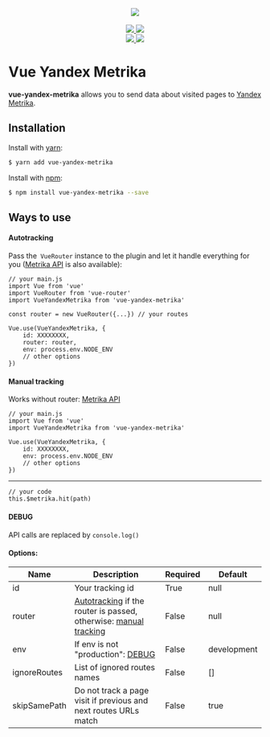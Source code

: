 <p align="center">
    <img src="https://i.imgur.com/iu7VdZ7.png" />
    <br>
    <br>
    <a href="https://badge.fury.io/js/vue-yandex-metrika">
        <img src="https://badge.fury.io/js/vue-yandex-metrika.svg" />
    </a>
    <a href="https://www.npmjs.com/package/vue-yandex-metrika">
        <img src="https://img.shields.io/npm/dm/vue-yandex-metrika.svg" />
    </a>
    <br>
    <a href="https://travis-ci.org/vchaptsev/vue-yandex-metrika">
        <img src="https://travis-ci.org/vchaptsev/vue-yandex-metrika.svg?branch=master" />
    </a>
    <a href='https://coveralls.io/github/vchaptsev/vue-yandex-metrika?branch=master'>
        <img src='https://coveralls.io/repos/github/vchaptsev/vue-yandex-metrika/badge.svg?branch=master' />
    </a>
</p>


# Vue Yandex Metrika

**vue-yandex-metrika** allows you to send data about visited pages to [Yandex Metrika].

## Installation

Install with [yarn]:

  ```bash
  $ yarn add vue-yandex-metrika
  ```

Install with [npm]:

  ```bash
  $ npm install vue-yandex-metrika --save
  ```


## Ways to use

#### <a name="autotracking">Autotracking</a>

Pass the` VueRouter` instance to the plugin and let it handle everything for you ([Metrika API] is also available):

    // your main.js
    import Vue from 'vue'
    import VueRouter from 'vue-router'
    import VueYandexMetrika from 'vue-yandex-metrika'                               

    const router = new VueRouter({...}) // your routes

    Vue.use(VueYandexMetrika, {
        id: XXXXXXXX,
        router: router,
        env: process.env.NODE_ENV
        // other options
    })



#### <a name="manual">Manual tracking</a>

Works without router: [Metrika API]

    // your main.js
    import Vue from 'vue'
    import VueYandexMetrika from 'vue-yandex-metrika'                               

    Vue.use(VueYandexMetrika, {
        id: XXXXXXXX,
        env: process.env.NODE_ENV
        // other options
    })

___

    // your code
    this.$metrika.hit(path)


#### <a name="debug">DEBUG</a>

API calls are replaced by `console.log()`


#### Options:

| Name           | Description                                                                                           | Required | Default       |
| -------------- | ----------------------------------------------------------------------------------------------------- | -------- | ------------- |
| id             | Your tracking id                                                                                      | True     | null          |
| router         | [Autotracking](#autotracking) if the router is passed, otherwise: [manual tracking](#manual-tracking) | False    | null          |
| env            | If env is not "production": [DEBUG](#debug)                                                           | False    | development   |
| ignoreRoutes   | List of ignored routes names                                                                          | False    | []            |
| skipSamePath   | Do not track a page visit if previous and next routes URLs match                                      | False    | true          |



[Yandex Metrika]: https://metrika.yandex.ru
[yarn]: https://yarnpkg.com
[npm]: https://npmjs.com
[Metrika API]: https://yandex.ru/support/metrika/objects/method-reference.html
